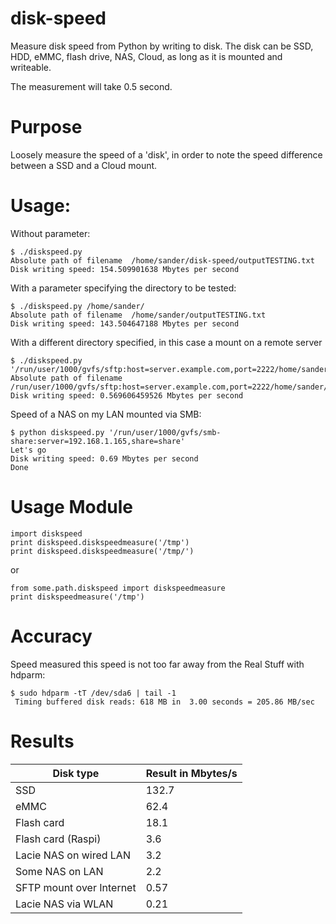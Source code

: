 # disk-speed
Measure disk speed from Python by writing to disk. 
The disk can be SSD, HDD, eMMC, flash drive, NAS, Cloud, as long as it is mounted and writeable.

The measurement will take 0.5 second.

# Purpose

Loosely measure the speed of a 'disk', in order to note the speed difference between a SSD and a Cloud mount.

# Usage:

Without parameter:

```
$ ./diskspeed.py 
Absolute path of filename  /home/sander/disk-speed/outputTESTING.txt
Disk writing speed: 154.509901638 Mbytes per second
```



With a parameter specifying the directory to be tested:
```
$ ./diskspeed.py /home/sander/
Absolute path of filename  /home/sander/outputTESTING.txt
Disk writing speed: 143.504647188 Mbytes per second
```

With a different directory specified, in this case a mount on a remote server
```
$ ./diskspeed.py '/run/user/1000/gvfs/sftp:host=server.example.com,port=2222/home/sander/'
Absolute path of filename  /run/user/1000/gvfs/sftp:host=server.example.com,port=2222/home/sander/outputTESTING.txt
Disk writing speed: 0.569606459526 Mbytes per second
```
Speed of a NAS on my LAN mounted via SMB:
```
$ python diskspeed.py '/run/user/1000/gvfs/smb-share:server=192.168.1.165,share=share'
Let's go
Disk writing speed: 0.69 Mbytes per second
Done

```

# Usage Module

```
import diskspeed
print diskspeed.diskspeedmeasure('/tmp')
print diskspeed.diskspeedmeasure('/tmp/')
```
or
```
from some.path.diskspeed import diskspeedmeasure
print diskspeedmeasure('/tmp')
```

# Accuracy

Speed measured this speed is not too far away from the Real Stuff with hdparm:
```
$ sudo hdparm -tT /dev/sda6 | tail -1
 Timing buffered disk reads: 618 MB in  3.00 seconds = 205.86 MB/sec
```

# Results

Disk type  | Result in Mbytes/s
------------- | -------------
SSD  | 132.7
eMMC | 62.4
Flash card  | 18.1
Flash card (Raspi) | 3.6
Lacie NAS on wired LAN | 3.2
Some NAS on LAN | 2.2
SFTP mount over Internet | 0.57
Lacie NAS via WLAN | 0.21


 


